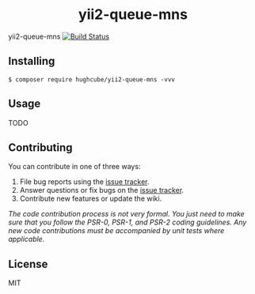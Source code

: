 <h1 align="center"> yii2-queue-mns </h1>

yii2-queue-mns [![Build Status](https://travis-ci.com/hughcube/yii2-queue-mns.svg?branch=master)](https://travis-ci.com/hughcube/yii2-queue-mns)


## Installing

```shell
$ composer require hughcube/yii2-queue-mns -vvv
```

## Usage

TODO

## Contributing

You can contribute in one of three ways:

1. File bug reports using the [issue tracker](https://github.com/hughcube/yii2-queue-mns/issues).
2. Answer questions or fix bugs on the [issue tracker](https://github.com/hughcube/yii2-queue-mns/issues).
3. Contribute new features or update the wiki.

_The code contribution process is not very formal. You just need to make sure that you follow the PSR-0, PSR-1, and PSR-2 coding guidelines. Any new code contributions must be accompanied by unit tests where applicable._

## License

MIT
